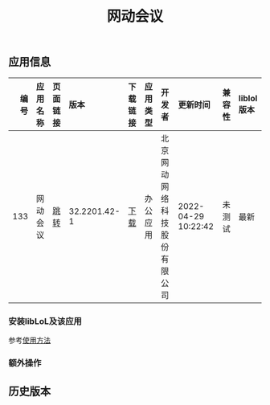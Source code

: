 ﻿---
id: 133
title: 网动会议
toc: true
weight: 133
---

## 应用信息 
|   编号 | 应用名称   | 页面链接                                       | 版本           | 下载链接                                                                                   | 应用类型   | 开发者            | 更新时间                | 兼容性   | liblol版本   |
|-----:|:-------|:-------------------------------------------|:-------------|:---------------------------------------------------------------------------------------|:-------|:---------------|:--------------------|:------|:-----------|
|  133 | 网动会议   | [跳转](http://app.loongapps.cn/#/detail/133) | 32.2201.42-1 | [下载](http://113.24.212.22:8090/upload/file/activemeeting_32.2201.42-1_loongarch64.deb) | 办公应用   | 北京网动网络科技股份有限公司 | 2022-04-29 10:22:42 | 未测试   | 最新         |
### 安装libLoL及该应用 
参考[使用方法](/docs/usage) 
### 额外操作 


## 历史版本 
 